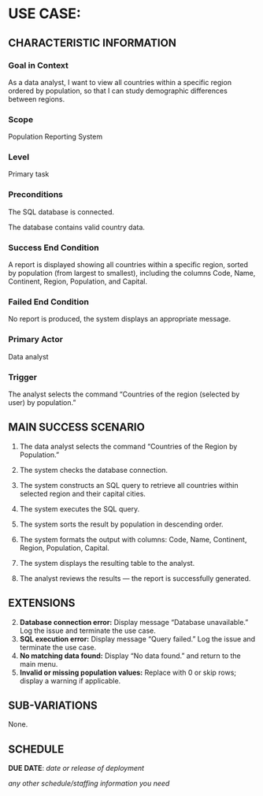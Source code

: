 # USE CASE: <number> <the name should be the goal as a short active verb phrase>

## CHARACTERISTIC INFORMATION

### Goal in Context

As a data analyst, I want to view all countries within a specific region ordered by population,  so that I can study demographic differences between regions.

### Scope

Population Reporting System

### Level
Primary task

### Preconditions

The SQL database is connected.

The database contains valid country data.

### Success End Condition

A report is displayed showing all countries within a specific region, sorted by population (from largest to smallest), including the columns Code, Name, Continent, Region, Population, and Capital.

### Failed End Condition

No report is produced, the system displays an appropriate message.

### Primary Actor

Data analyst

### Trigger

The analyst selects the command “Countries of the region (selected by user) by population.”

## MAIN SUCCESS SCENARIO

1. The data analyst selects the command “Countries of the Region by Population.”

2. The system checks the database connection.

3. The system constructs an SQL query to retrieve all countries within selected region and their capital cities.

4. The system executes the SQL query.

5. The system sorts the result by population in descending order.

6. The system formats the output with columns: Code, Name, Continent, Region, Population, Capital.

7. The system displays the resulting table to the analyst.

8. The analyst reviews the results — the report is successfully generated.

## EXTENSIONS

2. **Database connection error:** Display message “Database unavailable.” Log the issue and terminate the use case.
4. **SQL execution error:** Display message “Query failed.” Log the issue and terminate the use case.
6. **No matching data found:** Display “No data found.” and return to the main menu.
6. **Invalid or missing population values:** Replace with 0 or skip rows; display a warning if applicable.

## SUB-VARIATIONS

None.

## SCHEDULE

**DUE DATE**: *date or release of deployment*

*any other schedule/staffing information you need*
